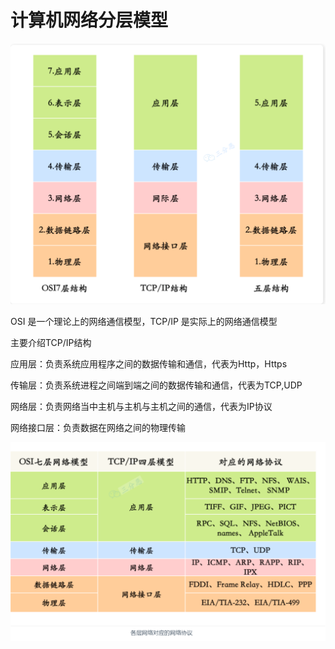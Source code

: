 # 计算机网络分层模型





![image-20240317124528794](https://raw.githubusercontent.com/pruedream/PictureBed/main/image/image-20240317124528794.png)

OSI 是一个理论上的网络通信模型，TCP/IP 是实际上的网络通信模型



主要介绍TCP/IP结构

应用层：负责系统应用程序之间的数据传输和通信，代表为Http，Https

传输层：负责系统进程之间端到端之间的数据传输和通信，代表为TCP,UDP

网络层：负责网络当中主机与主机与主机之间的通信，代表为IP协议

网络接口层：负责数据在网络之间的物理传输



![image-20240317125013028](https://raw.githubusercontent.com/pruedream/PictureBed/main/image/image-20240317125013028.png)